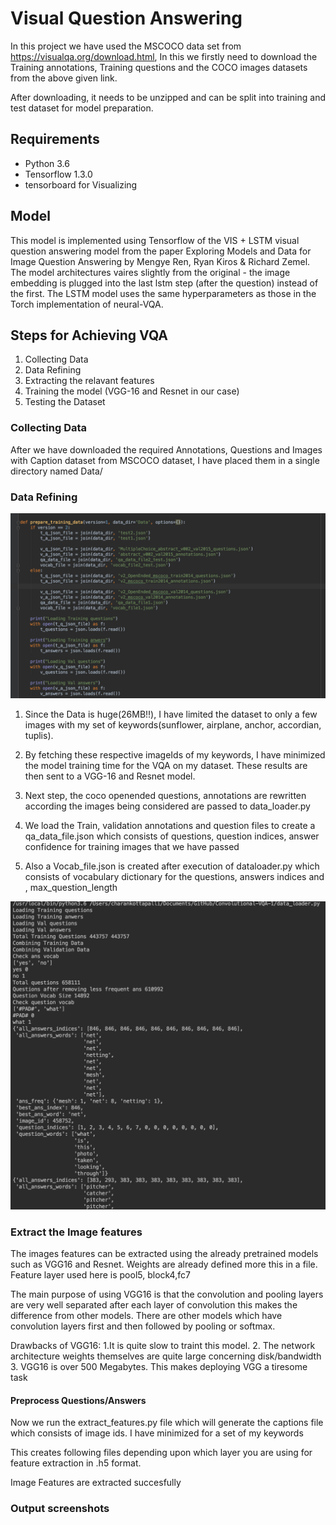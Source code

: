 # Visual Question Answering
In this project we have used the MSCOCO data set from https://visualqa.org/download.html, In this we firstly need to download the Training annotations, Training questions and the COCO images datasets from the above given link.

After downloading, it needs to be unzipped and can be split into training and test dataset for model preparation.

## Requirements
- Python 3.6
- Tensorflow 1.3.0
- tensorboard for Visualizing

## Model
This model is implemented using Tensorflow of the VIS + LSTM visual question answering model from the paper Exploring Models and Data for Image Question Answering by Mengye Ren, Ryan Kiros & Richard Zemel. The model architectures vaires slightly from the original - the image embedding is plugged into the last lstm step (after the question) instead of the first. The LSTM model uses the same hyperparameters as those in the Torch implementation of neural-VQA.

## Steps for Achieving VQA
1. Collecting Data
2. Data Refining
3. Extracting the relavant features
4. Training the model (VGG-16 and Resnet in our case)
5. Testing the Dataset

### Collecting Data
After we have downloaded the required Annotations, Questions and Images with Caption dataset from MSCOCO dataset, I have placed them in a single directory named Data/

### Data Refining
![](https://github.com/charankottapalliCK/CS5542_BigDataAnalytics/blob/master/Lab4/documentation/Screen%20Shot%202019-04-29%20at%205.27.55%20PM.png)

1. Since the Data is huge(26MB!!), I have limited the dataset to only a few images with my set of keywords(sunflower, airplane, anchor, accordian, tuplis).

2. By fetching these respective imageIds of my keywords, I have minimized the model training time for the VQA on my dataset.
These results are then sent to a VGG-16 and Resnet model.

3. Next step, the coco openended questions, annotations are rewritten according the images being considered are passed to data_loader.py

4. We load the Train, validation annotations and question files to create a qa_data_file.json which consists of questions, question indices, answer confidence for training images that we have passed

5. Also a Vocab_file.json is created after execution of dataloader.py which consists of vocabulary dictionary for the questions, answers indices and , max_question_length

![](https://github.com/charankottapalliCK/CS5542_BigDataAnalytics/blob/master/Lab4/documentation/Screen%20Shot%202019-04-29%20at%205.32.59%20PM.png)

### Extract the Image features
The images features can be extracted using the already pretrained models such as VGG16 and Resnet. Weights are already defined more this in a file.
Feature layer used here is pool5, block4,fc7

The main purpose of using VGG16 is that the convolution and pooling layers are very well separated after each layer of convolution this makes the difference from other models. There are other models which have convolution layers first and then followed by pooling or softmax.
 
Drawbacks of VGG16:
1.It is quite slow to traint this model.
2. The network architecture weights themselves are quite large concerning disk/bandwidth
3. VGG16 is over 500 Megabytes. This makes deploying VGG a tiresome task

#### Preprocess Questions/Answers
Now we run the extract_features.py file which will generate the captions file which consists of image ids. I have minimized for a set of my keywords

This creates following files depending upon which layer you are using for feature extraction in .h5 format.

Image Features are extracted succesfully

### Output screenshots

